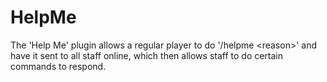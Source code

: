 # HelpMe
The 'Help Me' plugin allows a regular player to do '/helpme &lt;reason>' and have it sent to all staff online, which then allows staff to do certain commands to respond.
